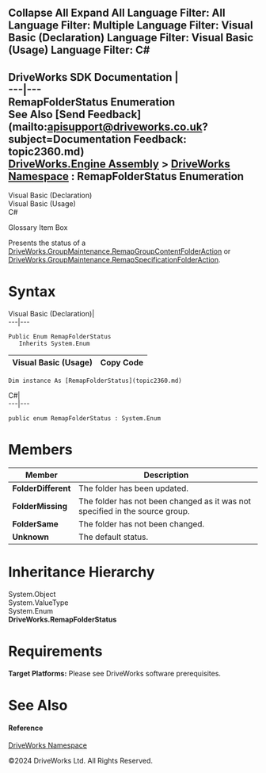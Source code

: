        

 Collapse All Expand All  Language Filter: All  Language Filter: Multiple  Language Filter: Visual Basic (Declaration) Language Filter: Visual Basic (Usage) Language Filter: C#  
---  
DriveWorks SDK Documentation  |   
---|---  
RemapFolderStatus Enumeration   
See Also [Send Feedback](mailto:apisupport@driveworks.co.uk?subject=Documentation Feedback: topic2360.md)  
[DriveWorks.Engine Assembly](topic2156.md) > [DriveWorks Namespace](topic2159.md) : RemapFolderStatus Enumeration  
---  
  
Visual Basic (Declaration)    
Visual Basic (Usage)    
C# 

Glossary Item Box

Presents the status of a [DriveWorks.GroupMaintenance.RemapGroupContentFolderAction](topic9959.md) or [DriveWorks.GroupMaintenance.RemapSpecificationFolderAction](topic9970.md). 

# Syntax

Visual Basic (Declaration)|   
---|---  
      
    
    Public Enum RemapFolderStatus 
       Inherits System.Enum  
  
Visual Basic (Usage)| Copy Code  
---|---  
      
    
    Dim instance As [RemapFolderStatus](topic2360.md)  
  
C#|   
---|---  
      
    
    public enum RemapFolderStatus : System.Enum   
  
# Members

Member| Description  
---|---  
**FolderDifferent**|  The folder has been updated.  
**FolderMissing**|  The folder has not been changed as it was not specified in the source group.  
**FolderSame**|  The folder has not been changed.  
**Unknown**|  The default status.  
  
# Inheritance Hierarchy

System.Object  
System.ValueType  
System.Enum  
**DriveWorks.RemapFolderStatus**  


# Requirements

**Target Platforms:** Please see DriveWorks software prerequisites.

# See Also

#### Reference

[DriveWorks Namespace](topic2159.md)

©2024 DriveWorks Ltd. All Rights Reserved.
